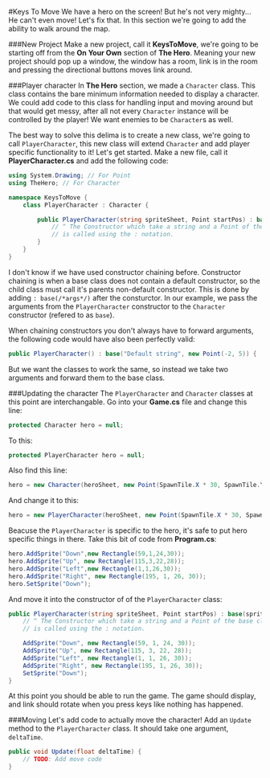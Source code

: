 #Keys To Move
We have a hero on the screen! But he's not very mighty... He can't even move! Let's fix that. In this section we're going to add the ability to walk around the map.

###New Project
Make a new project, call it **KeysToMove**, we're going to be starting off from the **On Your Own** section of **The Hero**. Meaning your new project should pop up a window, the window has a room, link is in the room and pressing the directional buttons moves link around.

###Player character
In **The Hero** section, we made a ```Character``` class. This class contains the bare minimum information needed to display a character. We could add code to this class for handling input and moving around but that would get messy, after all not every ```Character``` instance will be controlled by the player! We want enemies to be ```Character```s as well.

The best way to solve this delima is to create a new class, we're going to call ```PlayerCharacter```, this new class will extend ```Character``` and add player specific functionality to it! Let's get started. Make a new file, call it **PlayerCharacter.cs** and add the following code:

```cs
using System.Drawing; // For Point
using TheHero; // For Character

namespace KeysToMove {
    class PlayerCharacter : Character {

        public PlayerCharacter(string spriteSheet, Point startPos) : base(spriteSheet, startPos) { 
            // ^ The Constructor which take a string and a Point of the base class (Character)
            // is called using the : notation.
        }
    }
}
```

I don't know if we have used constructor chaining before. Constructor chaining is when a base class does not contain a default constructor, so the child class must call it's parents non-default constructor. This is done by adding ```: base(/*args*/)``` after the consturctor. In our example, we pass the arguments from the ```PlayerCharacter``` constructor to the ```Character``` constructor (refered to as ```base```). 

When chaining constructors you don't always have to forward arguments, the following code would have also been perfectly valid:

```cs
public PlayerCharacter() : base("Default string", new Point(-2, 5)) { 
```

But we want the classes to work the same, so instead we take two arguments and forward them to the base class.

###Updating the character
The ```PlayerCharacter``` and ```Character``` classes at this point are interchangable. Go into your **Game.cs** file and change this line:

```cs
protected Character hero = null;
```

To this:

```cs
protected PlayerCharacter hero = null;
```

Also find this line:

```cs
hero = new Character(heroSheet, new Point(SpawnTile.X * 30, SpawnTile.Y * 30));
```

And change it to this:

```cs
hero = new PlayerCharacter(heroSheet, new Point(SpawnTile.X * 30, SpawnTile.Y * 30));
```

Beacuse the ```PlayerCharacter``` is specific to the hero,  it's safe to put hero specific things in there. Take this bit of code from **Program.cs**:

```cs
hero.AddSprite("Down",new Rectangle(59,1,24,30));
hero.AddSprite("Up", new Rectangle(115,3,22,28));
hero.AddSprite("Left",new Rectangle(1,1,26,30));
hero.AddSprite("Right", new Rectangle(195, 1, 26, 30));
hero.SetSprite("Down");
```

And move it into the constructor of of the ```PlayerCharacter``` class:

```cs
public PlayerCharacter(string spriteSheet, Point startPos) : base(spriteSheet, startPos) {
    // ^ The Constructor which take a string and a Point of the base class (Character)
    // is called using the : notation.

    AddSprite("Down", new Rectangle(59, 1, 24, 30));
    AddSprite("Up", new Rectangle(115, 3, 22, 28));
    AddSprite("Left", new Rectangle(1, 1, 26, 30));
    AddSprite("Right", new Rectangle(195, 1, 26, 30));
    SetSprite("Down");
}
```

At this point you should be able to run the game. The game should display, and link should rotate when you press keys like nothing has happened.

###Moving
Let's add code to actually move the character! Add an ```Update``` method to the ```PlayerCharacter``` class. It should take one argument, ```deltaTime```.

```cs
public void Update(float deltaTime) {
    // TODO: Add move code
}
```